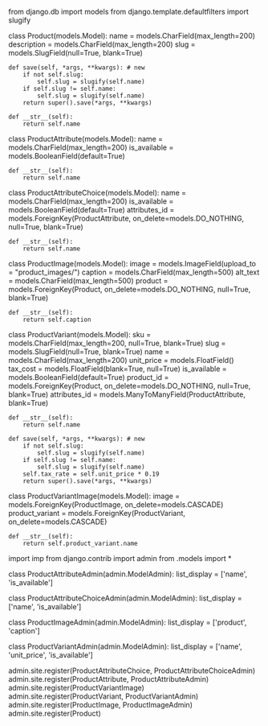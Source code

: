 from django.db import models
from django.template.defaultfilters import slugify


class Product(models.Model):
    name = models.CharField(max_length=200)
    description = models.CharField(max_length=200)
    slug = models.SlugField(null=True, blank=True)

    def save(self, *args, **kwargs): # new
        if not self.slug:
            self.slug = slugify(self.name)
        if self.slug != self.name:
            self.slug = slugify(self.name)
        return super().save(*args, **kwargs)

    def __str__(self):
        return self.name

class ProductAttribute(models.Model):
    name = models.CharField(max_length=200)
    is_available = models.BooleanField(default=True)

    def __str__(self):
        return self.name

class ProductAttributeChoice(models.Model):
    name = models.CharField(max_length=200)
    is_available = models.BooleanField(default=True)
    attributes_id = models.ForeignKey(ProductAttribute, on_delete=models.DO_NOTHING, null=True, blank=True)

    def __str__(self):
        return self.name

class ProductImage(models.Model):
    image = models.ImageField(upload_to = "product_images/")
    caption = models.CharField(max_length=500)
    alt_text = models.CharField(max_length=500)
    product = models.ForeignKey(Product, on_delete=models.DO_NOTHING, null=True, blank=True)
    
    def __str__(self):
        return self.caption

class ProductVariant(models.Model):
    sku = models.CharField(max_length=200, null=True, blank=True)
    slug = models.SlugField(null=True, blank=True)
    name = models.CharField(max_length=200)
    unit_price = models.FloatField()
    tax_cost = models.FloatField(blank=True, null=True)
    is_available = models.BooleanField(default=True)
    product_id = models.ForeignKey(Product, on_delete=models.DO_NOTHING, null=True, blank=True)
    attributes_id = models.ManyToManyField(ProductAttribute, blank=True)

    def __str__(self):
        return self.name

    def save(self, *args, **kwargs): # new
        if not self.slug:
            self.slug = slugify(self.name)
        if self.slug != self.name:
            self.slug = slugify(self.name)
        self.tax_rate = self.unit_price * 0.19
        return super().save(*args, **kwargs)

class ProductVariantImage(models.Model):
    image = models.ForeignKey(ProductImage, on_delete=models.CASCADE)
    product_variant = models.ForeignKey(ProductVariant, on_delete=models.CASCADE)

    def __str__(self):
        return self.product_variant.name




import imp
from django.contrib import admin
from .models import *


class ProductAttributeAdmin(admin.ModelAdmin):
        list_display = ['name', 'is_available']

class ProductAttributeChoiceAdmin(admin.ModelAdmin):
        list_display = ['name', 'is_available']

class ProductImageAdmin(admin.ModelAdmin):
        list_display = ['product', 'caption']

class ProductVariantAdmin(admin.ModelAdmin):
        list_display = ['name', 'unit_price', 'is_available']


admin.site.register(ProductAttributeChoice, ProductAttributeChoiceAdmin)
admin.site.register(ProductAttribute, ProductAttributeAdmin)
admin.site.register(ProductVariantImage)
admin.site.register(ProductVariant, ProductVariantAdmin)
admin.site.register(ProductImage, ProductImageAdmin)
admin.site.register(Product)